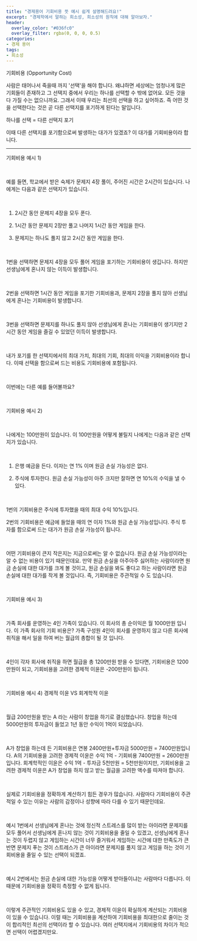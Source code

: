 ```yaml
---
title: "경제용어 기회비용 뜻 예시 쉽게 설명해드려요!"
excerpt: "경제학에서 말하는 희소성, 희소성의 원칙에 대해 알아보자."
header:
  overlay_color: "#036fc0"
  overlay_filter: rgba(0, 0, 0, 0.5)
categories:
- 경제 용어
tags:
- 희소성
---
```


기회비용 (Opportunity Cost)

사람은 태어나서 죽을때 까지 '선택'을 해야 합니다. 왜냐하면 세상에는 엄청나게 많은 기회들이 존재하고 그 선택지 중에서 우리는 하나를 선택할 수 밖에 없어요. 모든 것을 다 가질 수는 없으니까요. 그래서 이때 우리는 최선의 선택을 하고 싶어하죠. 즉 어떤 것을 선택한다는 것은 곧 다른 선택지를 포기하게 된다는 말입니다.

하나를 선택 = 다른 선택지 포기

이때 다른 선택지를 포기함으로써 발생하는 대가​가 있겠죠? 이 대가를 기회비용이라 합니다.

---
​기회비용 예시 1)

​

예를 들면, 학교에서 받은 숙제가 문제지 4장 풀이, 주어진 시간은 2시간이 있습니다. 나에게는 다음과 같은 선택지가 있습니다.

​

1. 2시간 동안 문제지 4장을 모두 푼다.

2. 1시간 동안 문제지 2장만 풀고 나머지 1시간 동안 게임을 한다.

3. 문제지는 하나도 풀지 않고 2시간 동안 게임을 한다.

​

1번을 선택하면 문제지 4장을 모두 풀어 게임을 포기하는 기회비용이 생깁니다. 하지만 선생님에게 혼나지 않는 이득이 발생합니다.

​

2번을 선택하면 1시간 동안 게임을 포기한 기회비용과, 문제지 2장을 풀지 않아 선생님에게 혼나는 기회비용이 발생합니다.

​

3번을 선택하면 문제지를 하나도 풀지 않아 선생님에게 혼나는 기회비용이 생기지만 2시간 동안 게임을 즐길 수 있었던 이득이 발생합니다.

​

내가 포기를 한 선택지에서의 최대 가치, 최대의 기회, 최대의 이익을 기회비용이라 합니다. 이때 선택을 함으로써 드는 비용도 기회비용에 포함됩니다.

​

이번에는 다른 예를 들어볼까요?

​

기회비용 예시 2)

​

나에게는 100만원이 있습니다. 이 100만원을 어떻게 불릴지 나에게는 다음과 같은 선택지가 있습니다.

​

1. 은행 예금을 든다. 이자는 연 1% 이며 원금 손실 가능성은 없다.

2. 주식에 투자한다. 원금 손실 가능성이 아주 크지만 잘하면 연 10%의 수익을 낼 수 있다.

​

1번의 기회비용은 주식에 투자했을 때의 최대 수익 10%입니다.

2번의 기회비용은 예금에 들었을 때의 연 이자 1%와 원금 손실 가능성입니다. 주식 투자를 함으로써 드는 대가가 원금 손실 가능성이 됩니다.

​

어떤 기회비용이 큰지 작은지는 지금으로써는 알 수 없습니다. 원금 손실 가능성이라는 알 수 없는 비용이 있기 때문인데요. 만약 원금 손실을 아주아주 싫어하는 사람이라면 원금 손실에 대한 대가를 크게 볼 것이고, 원금 손실을 봐도 좋다고 하는 사람이라면 원금 손실에 대한 대가를 작게 볼 것입니다. 즉, 기회비용은 주관적일 수 도 있습니다.

​

기회비용 예시 3)

​

가족 회사를 운영하는 4인 가족이 있습니다. 이 회사의 총 순이익은 월 1000만원 입니다. 이 가족 회사의 기회 비용은? 가족 구성원 4인이 회사를 운영하지 않고 다른 회사에 취직을 해서 일을 하여 버는 월급의 총합이 될 것 입니다.

​

4인이 각자 회사에 취직을 하면 월급을 총 1200만원 받을 수 있다면, 기회비용은 1200만원이 되고, 기회비용을 고려한 경제적 이윤은 -200만원이 됩니다.

​

기회비용 예시 4) 경제적 이윤 VS 회계학적 이윤

​

월급 200만원을 받는 A 라는 사람이 창업을 하기로 결심했습니다. 창업을 하는데 5000만원의 투자금이 들었고 1년 동안 수익이 1억이 되었습니다.

​

A가 창업을 하는데 든 기회비용은 연봉 2400만원+투자금 5000만원 = 7400만원입니다. A의 기회비용을 고려한 경제적 이윤은 수익 1억 - 기회비용 7400만원 = 2600만원 입니다. 회계학적인 이윤은 수익 1억 - 투자금 5천만원 = 5천만원이지만, 기회비용을 고려한 경제적 이윤은 A가 창업을 하지 않고 받는 월급을 고려한 액수를 따져야 합니다.

​

실제로 기회비용을 정확하게 계산하기 힘든 경우가 많습니다. 사람마다 기회비용이 주관적일 수 있는 이유는 사람의 감정이나 성향에 따라 다를 수 있기 때문인데요.

​

예시 1번에서 선생님에게 혼나는 것에 정신적 스트레스를 많이 받는 아이라면 문제지를 모두 풀어서 선생님에게 혼나지 않는 것이 기회비용을 줄일 수 있겠고, 선생님에게 혼나는 것이 두렵지 않고 게임하는 시간이 너무 즐거워서 게임하는 시간에 대한 만족도가 큰 반면 문제지 푸는 것이 스트레스가 큰 아이라면 문제지를 풀지 않고 게임을 하는 것이 기회비용을 줄일 수 있는 선택이 되겠죠.

​

예시 2번에서는 원금 손실에 대한 가능성을 어떻게 받아들이냐는 사람마다 다릅니다. 이때문에 기회비용을 정확히 측정할 수 없게 됩니다.

​

이렇게 주관적인 기회비용도 있을 수 있고, 경제적 이윤이 확실하게 계산되는 기회비용이 있을 수 있습니다. 이럴 때는 기회비용을 계산하여 기회비용을 최대한으로 줄이는 것이 합리적인 최선의 선택이라 할 수 있습니다. 여러 선택지에서 기회비용의 차이가 적으면 선택이 어렵겠지만요.
